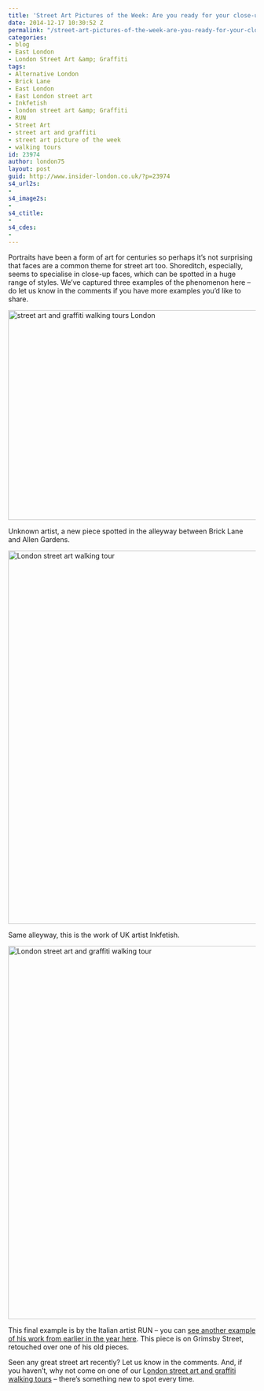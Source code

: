 ```yaml
---
title: 'Street Art Pictures of the Week: Are you ready for your close-up?'
date: 2014-12-17 10:30:52 Z
permalink: "/street-art-pictures-of-the-week-are-you-ready-for-your-close-up/"
categories:
- blog
- East London
- London Street Art &amp; Graffiti
tags:
- Alternative London
- Brick Lane
- East London
- East London street art
- Inkfetish
- london street art &amp; Graffiti
- RUN
- Street Art
- street art and graffiti
- street art picture of the week
- walking tours
id: 23974
author: london75
layout: post
guid: http://www.insider-london.co.uk/?p=23974
s4_url2s:
- 
s4_image2s:
- 
s4_ctitle:
- 
s4_cdes:
- 
---
```


Portraits have been a form of art for centuries so perhaps it&#8217;s not surprising that faces are a common theme for street art too. Shoreditch, especially, seems to specialise in close-up faces, which can be spotted in a huge range of styles. We&#8217;ve captured three examples of the phenomenon here &#8211; do let us know in the comments if you have more examples you&#8217;d like to share.

<img class="aligncenter wp-image-23976 size-full" src="http://www.insider-london.co.uk/wp-content/uploads/2014/12/5_mini-1.jpg" alt="street art and graffiti walking tours London" width="569" height="427" />

Unknown artist, a new piece spotted in the alleyway between Brick Lane and Allen Gardens.

<img class="aligncenter wp-image-23977 size-full" src="http://www.insider-london.co.uk/wp-content/uploads/2014/12/6_mini.jpg" alt="London street art walking tour" width="569" height="759" />

Same alleyway, this is the work of UK artist Inkfetish.

<img class="aligncenter wp-image-23978 size-full" src="http://www.insider-london.co.uk/wp-content/uploads/2014/12/12b_mini.jpg" alt="London street art and graffiti walking tour" width="569" height="759" />

This final example is by the Italian artist RUN &#8211; you can [see another example of his work from earlier in the year here](http://www.insider-london.co.uk/2014/07/08/street-art-london-run-at-ram-place-fashion-market-hackney/). This piece is on Grimsby Street, retouched over one of his old pieces.

Seen any great street art recently? Let us know in the comments. And, if you haven&#8217;t, why not come on one of our L<a href="http://www.insider-london.co.uk/london-graffiti-artists-walking-tours/" target="_blank">ondon street art and graffiti walking tours</a> &#8211; there&#8217;s something new to spot every time.